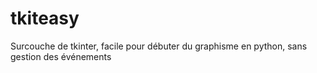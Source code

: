 # tkiteasy
Surcouche de tkinter, facile pour débuter du graphisme en python, sans gestion des événements
